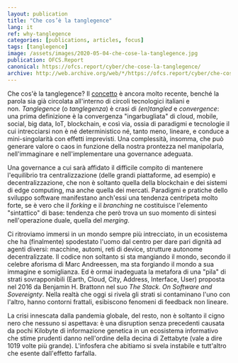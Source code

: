 ```yaml
---
layout: publication
title: "Che cos’è la tanglegence"
lang: it
ref: why-tanglegence
categories: [publications, articles, focus]
tags: [tanglegence]
image: /assets/images/2020-05-04-che-cose-la-tanglegence.jpg
publication: OFCS.Report
canonical: https://ofcs.report/cyber/che-cose-la-tanglegence/
archive: http://web.archive.org/web/*/https://ofcs.report/cyber/che-cose-la-tanglegence/
---
```


Che cos'è la tanglegence? Il [concetto](https://medium.com/tanglegence/why-tanglegence-99da59b5924f) è ancora molto recente, benché la parola sia già circolata all'interno di circoli tecnologici italiani e non. *Tanglegence* (o *tanglegenza*) è crasi di *(en)tangled* e *convergence*: una prima definizione è la convergenza "ingarbugliata" di cloud, mobile, social, big data, IoT, blockchain, e così via, ossia di paradigmi e tecnologie il cui intrecciarsi non è né deterministico né, tanto meno, lineare, e conduce a mini-singolarità con effetti imprevisti. Una complessità, insomma, che può generare valore o caos in funzione della nostra prontezza nel manipolarla, nell'immaginare e nell'implementare una governance adeguata.

Una governance a cui sarà affidato il difficile compito di mantenere l'equilibrio tra centralizzazione (delle grandi piattaforme, ad esempio) e decentralizzazione, che non è soltanto quella della blockchain e dei sistemi di edge computing, ma anche quella dei mercati. Paradigmi e pratiche dello sviluppo software manifestano anch'essi una tendenza centripeta molto forte, se è vero che il *forking* e il *branching* ne costituisce l'elemento "sintattico" di base: tendenza che però trova un suo momento di sintesi nell'operazione duale, quella del *merging*.

Ci ritroviamo immersi in un mondo sempre più intrecciato, in un ecosistema che ha (finalmente) spodestato l'uomo dal centro per dare pari dignità ad agenti diversi: macchine, automi, reti di device, strutture autonome decentralizzate. Il codice non soltanto si sta mangiando il mondo, secondo il celebre aforisma di Marc Andreessen, ma sta forgiando il mondo a sua immagine e somiglianza. Ed è ormai inadeguata la metafora di una "pila" di strati sovrapponibili (Earth, Cloud, City, Address, Interface, User) proposta nel 2016 da Benjamin H. Brattonn nel suo *The Stack. On Software and Sovereignty*. Nella realtà che oggi si rivela gli strati si contaminano l'uno con l'altro, hanno contorni frattali, esibiscono fenomeni di feedback non lineare.

La crisi innescata dalla pandemia globale, del resto, non è soltanto il cigno nero che nessuno si aspettava: è una disruption senza precedenti causata da pochi Kilobyte di informazione genetica in un ecosistema informativo che stime prudenti danno nell'ordine della decina di Zettabyte (vale a dire 1019 volte più grande). L'infosfera che abitiamo si svela instabile e tutt'altro che esente dall'effetto farfalla.
